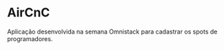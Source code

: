 # AirCnC
<p>Aplicação desenvolvida na semana Omnistack para cadastrar os spots de programadores.<p>
